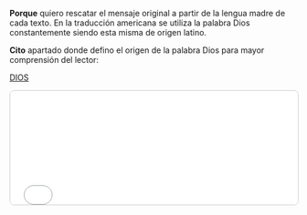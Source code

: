 **Porque** quiero rescatar el mensaje original a partir de la lengua madre de cada texto. En la traducción americana se utiliza la palabra Dios constantemente siendo esta misma de origen latino.

**Cito** apartado donde defino el origen de la palabra Dios para mayor comprensión del lector:

[DIOS]([ajullier.github.ioBible\Definitions\Planet.html](https://ajullier.github.io/Bible/Definitions/God))

<iframe src="[Bible\Definitions\God.html](https://ajullier.github.io/Bible/Definitions/God)" width="100%" height="200px" style="border: 1px solid #ccc; border-radius: 8px;"></iframe>

